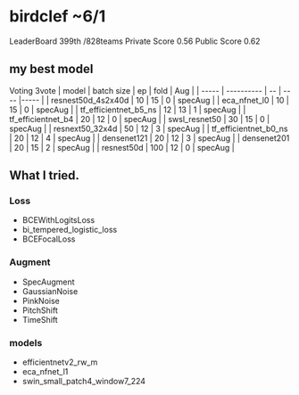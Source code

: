 # birdclef ~6/1

LeaderBoard 399th /828teams
Private Score 0.56
Public Score 0.62

## my best model
Voting 3vote
| model | batch size | ep | fold | Aug |
| ----- | ---------- | -- | ---- |----- |
| resnest50d_4s2x40d | 10 | 15 | 0 | specAug |
| eca_nfnet_l0 | 10 | 15 | 0 | specAug |
| tf_efficientnet_b5_ns | 12 | 13 | 1 | specAug |
| tf_efficientnet_b4 | 20 | 12 | 0 | specAug |
| swsl_resnet50 | 30 | 15 | 0 | specAug |
| resnext50_32x4d | 50 | 12 | 3 | specAug |
| tf_efficientnet_b0_ns | 20 | 12 | 4 | specAug |
| densenet121 | 20 | 12 | 3 | specAug |
| densenet201 | 20 | 15 | 2 | specAug |
| resnest50d | 100 | 12 | 0 | specAug |

## What I tried.
### Loss
- BCEWithLogitsLoss
- bi_tempered_logistic_loss
- BCEFocalLoss

### Augment
- SpecAugment
- GaussianNoise
- PinkNoise
- PitchShift
- TimeShift

### models
- efficientnetv2_rw_m
- eca_nfnet_l1
- swin_small_patch4_window7_224
